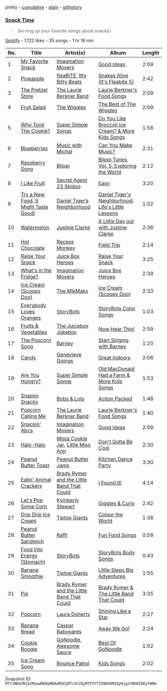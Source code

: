 pretty - [cumulative](/playlists/cumulative/37i9dQZF1DWYieCBJS5DXo.md) - [plain](/playlists/plain/37i9dQZF1DWYieCBJS5DXo) - [githistory](https://github.githistory.xyz/mackorone/spotify-playlist-archive/blob/main/playlists/plain/37i9dQZF1DWYieCBJS5DXo)

### [Snack Time](https://open.spotify.com/playlist/37i9dQZF1DWYieCBJS5DXo)

> Serving up your favorite songs about snacks!

[Spotify](https://open.spotify.com/user/spotify) - 1,122 likes - 35 songs - 1 hr 18 min

| No. | Title | Artist(s) | Album | Length |
|---|---|---|---|---|
| 1 | [My Favorite Snack](https://open.spotify.com/track/1zrcMESKYFeSVq7uwhBp8F) | [Imagination Movers](https://open.spotify.com/artist/3nkUcLzl9v6cIxFI6cvTeD) | [Good Ideas](https://open.spotify.com/album/1i8TZqSzAGr0IfHRhvkP1b) | 2:09 |
| 2 | [Pineapple](https://open.spotify.com/track/391UWftWHqUopTUSkBm8zS) | [fleaBITE](https://open.spotify.com/artist/6rfo4U1CM0NDIuikxFYDJW), [Itty Bitty Beats](https://open.spotify.com/artist/1mfp4yLNgjAdhr5soYvNqo) | [Snakes Alive \(It's Fleabite 5\)](https://open.spotify.com/album/4sOTyPW3UH85SwPM8jzk2w) | 2:42 |
| 3 | [The Pretzel Store](https://open.spotify.com/track/7iGp6dI0fl4ECsOeIkfg7Q) | [The Laurie Berkner Band](https://open.spotify.com/artist/6T2pk5T8c4Wi61x1v84sUa) | [Laurie Berkner's Food Songs](https://open.spotify.com/album/1wQoxA5ERdJj7VNn25amOO) | 2:09 |
| 4 | [Fruit Salad](https://open.spotify.com/track/7cRLSuOaw8RzS5avx30uOQ) | [The Wiggles](https://open.spotify.com/artist/2JY5qzEozvTdogkDTkkOMf) | [The Best of The Wiggles](https://open.spotify.com/album/1uh7RZLKvq5muRFJ5U0Fzf) | 2:09 |
| 5 | [Who Took The Cookie?](https://open.spotify.com/track/3PpuDg0ZVPviHuljT3R087) | [Super Simple Songs](https://open.spotify.com/artist/7CdGfkCRgPhElnqy3HPJ4a) | [Do You Like Broccoli Ice Cream? & More Kids Songs](https://open.spotify.com/album/1VypRh8WKSwIjDCkHuiQah) | 1:58 |
| 6 | [Blueberries](https://open.spotify.com/track/3kJ1HeCowScG4q35toItTF) | [Music with Michal](https://open.spotify.com/artist/0yWkbyIrjncjW6FdtfgRSc) | [Can You Make Music?](https://open.spotify.com/album/5NZgvrWTdnPLkJDt7FBgBd) | 2:31 |
| 7 | [Raspberry Song](https://open.spotify.com/track/0chjU4hjfdQpTBrhyIsIZc) | [Blippi](https://open.spotify.com/artist/30niqFGUKKUg1horQSgwBn) | [Blippi Tunes, Vol\. 5: Exploring the World](https://open.spotify.com/album/0qqCf7BPth3LnZHHPgJDPb) | 2:12 |
| 8 | [I Like Fruit](https://open.spotify.com/track/1FgVgbqZG3tZ9vNgymPOVe) | [Secret Agent 23 Skidoo](https://open.spotify.com/artist/7zhRp9EH4bF8lJx7wQtj5Q) | [Easy](https://open.spotify.com/album/0z7eg9m6jd8CfepI2WLLC6) | 3:20 |
| 9 | [Try a New Food, It Might Taste Good!](https://open.spotify.com/track/2f6XgxjybNg1sz8haqiBaf) | [Daniel Tiger’s Neighborhood](https://open.spotify.com/artist/0T91UD2v3byVXh8aSP8oHG) | [Daniel Tiger's Neighborhood: Life's Little Lessons](https://open.spotify.com/album/4inXPDlLGoSV1DdxEIc4Vq) | 1:02 |
| 10 | [Watermelon](https://open.spotify.com/track/37tRXGwViDLyJPl1dY3Za5) | [Justine Clarke](https://open.spotify.com/artist/1r6nvWvnqJYcm8kW3cX1zQ) | [A Little Day out with Justine Clarke](https://open.spotify.com/album/3RTfwpWXI9I3pu8MN1Tufb) | 2:36 |
| 11 | [Hot Chocolate](https://open.spotify.com/track/1xwCdxEDyelXOhV8FWEcNa) | [Recess Monkey](https://open.spotify.com/artist/0oXrvAp6NnKeWz1qnKrNLb) | [Field Trip](https://open.spotify.com/album/0iyg2QKAQBeU4UaOQSVI6l) | 2:14 |
| 12 | [Raise Your Snack](https://open.spotify.com/track/472BQV4zdV55S4ZU3d3N1f) | [Juice Box Heroes](https://open.spotify.com/artist/59jD6ZyWCyKIXj7wbUMgZs) | [Raise Your Snack](https://open.spotify.com/album/4lwwIcacPugmBh6g8JOl3v) | 3:25 |
| 13 | [What's in the Fridge?](https://open.spotify.com/track/5v98IgrNgXgIdg8P3BRdKh) | [Imagination Movers](https://open.spotify.com/artist/3nkUcLzl9v6cIxFI6cvTeD) | [Juice Box Heroes](https://open.spotify.com/album/2AQwQmEdTsVDEzuOeQ4Pna) | 2:39 |
| 14 | [Ice Cream \(Scoopy Doo\)](https://open.spotify.com/track/0H1pkHp6A8mfCHsuf6s90j) | [The MikMaks](https://open.spotify.com/artist/1cL6b5xIECGYkaelSuRalF) | [Ice Cream \(Scoopy Doo\)](https://open.spotify.com/album/28BjXfGmMdf2geHjPVezfZ) | 2:33 |
| 15 | [Everybody Loves Oranges](https://open.spotify.com/track/5M1hBSNWSitIcEhcgqSVg1) | [StoryBots](https://open.spotify.com/artist/6N6lLMxDF4as6slJ878Rgg) | [StoryBots Color Songs](https://open.spotify.com/album/15W6dyNox3oZIf82HhkIXG) | 1:03 |
| 16 | [Fruits & Vegetables](https://open.spotify.com/track/0Y9uYg6maHwjRp1IyW1xzp) | [The Juicebox Jukebox](https://open.spotify.com/artist/5E97AmvYFM4aGWCOtJkzYH) | [Now Hear This!](https://open.spotify.com/album/2cYNQhLqOi3bjGUqhfu34q) | 2:59 |
| 17 | [The Popcorn Song](https://open.spotify.com/track/5ZSzzoznk60EPLeBmOqeNE) | [Barney](https://open.spotify.com/artist/4rB5wLJLaXdMrXaYsOYLmK) | [Start Singing with Barney](https://open.spotify.com/album/3AxlaORIaUzvFupsxC06yh) | 1:20 |
| 18 | [Candy](https://open.spotify.com/track/5osG2aM99V1qbeAROkU891) | [Genevieve Goings](https://open.spotify.com/artist/33FChbguJKySyP5Spe5jiN) | [Great Indoors](https://open.spotify.com/album/0UHnvtbbdIIOkcm6eAlzxR) | 2:06 |
| 19 | [Are You Hungry?](https://open.spotify.com/track/3gsvzQe3KjPdsNA5ufI6lc) | [Super Simple Songs](https://open.spotify.com/artist/7CdGfkCRgPhElnqy3HPJ4a) | [Old MacDonald Had a Farm & More Kids Songs](https://open.spotify.com/album/2Sivlm6GK4dr21Ucf1UKV8) | 1:53 |
| 20 | [Snappy Snacks](https://open.spotify.com/track/0Mh5zappoVaOF7vVG0yRq6) | [Bobs & Lolo](https://open.spotify.com/artist/23hMSJlSk68cUMqC9tzJv7) | [Action Packed](https://open.spotify.com/album/4jHqXFTP4MNYDlLDF8hvup) | 1:48 |
| 21 | [Popcorn Calling Me](https://open.spotify.com/track/3C5udcs2yXK7uireCnMSJc) | [The Laurie Berkner Band](https://open.spotify.com/artist/6T2pk5T8c4Wi61x1v84sUa) | [Laurie Berkner's Food Songs](https://open.spotify.com/album/1wQoxA5ERdJj7VNn25amOO) | 1:40 |
| 22 | [Snackin' Abcs](https://open.spotify.com/track/1Jl95zr9ybVGQztCSXQeIG) | [Imagination Movers](https://open.spotify.com/artist/3nkUcLzl9v6cIxFI6cvTeD) | [Good Ideas](https://open.spotify.com/album/1i8TZqSzAGr0IfHRhvkP1b) | 2:09 |
| 23 | [Halo\-Halo](https://open.spotify.com/track/6C7jV3ooKAYhB1DNjun4Ho) | [Mista Cookie Jar](https://open.spotify.com/artist/0HL2EVwbtbmTaUirGt9hWt), [Little Miss Ann](https://open.spotify.com/artist/0G7JrLPvqOjHcv891aUiUb) | [Don't Gotta Be Cool](https://open.spotify.com/album/7Dmkj0ruoRevuG1gKXRpfy) | 2:30 |
| 24 | [Peanut Butter Toast](https://open.spotify.com/track/6NohpfYGyT8JzHNRlFYtjY) | [Peanut Butter Jams](https://open.spotify.com/artist/2kvrXvmS6qLg14n8Z9WZZq) | [Kitchen Dance Party](https://open.spotify.com/album/7Kc3AF4vCj9Dl1tqRmt4U6) | 3:30 |
| 25 | [Eatin' Animal Crackers](https://open.spotify.com/track/0m0R0kTsHn88Ya6iEgNZ4t) | [Brady Rymer and the Little Band That Could](https://open.spotify.com/artist/2q0R0ObitsBJIp1sMtfHz6) | [I Found It!](https://open.spotify.com/album/10h2NbahLm1oQlkFaqt2m1) | 4:14 |
| 26 | [Let's Pop Some Corn](https://open.spotify.com/track/2yMrFLzJaxY3oERXAX7R1o) | [Kymberly Stewart](https://open.spotify.com/artist/6ZyiT23t4CIQS7trCGpV1f) | [Giggles & Curls](https://open.spotify.com/album/6tMvNrQCjIf7dZGyvUmvpM) | 2:42 |
| 27 | [Drip Drip Ice Cream](https://open.spotify.com/track/28Bm2tH8yHFKXwyh5GhKbs) | [Tiptoe Giants](https://open.spotify.com/artist/7MBs915vZuGiDTEl9GKApR) | [Colour the World](https://open.spotify.com/album/56M2NxnFNjYbFC5NTiHPmb) | 1:38 |
| 28 | [Peanut Butter Sandwich](https://open.spotify.com/track/0b2fS5eCN4TxvYsE8ct1Zr) | [Raffi](https://open.spotify.com/artist/7oWSqrgMuIEyH9qp5nu2e5) | [Fun Food Songs](https://open.spotify.com/album/24wfwTCNevTGgV2acA4jhR) | 0:58 |
| 29 | [Food Into Energy \(Stomach\)](https://open.spotify.com/track/5VPa8kfMSW35I5RFsqF12C) | [StoryBots](https://open.spotify.com/artist/6N6lLMxDF4as6slJ878Rgg) | [StoryBots Body Songs](https://open.spotify.com/album/5EwcTpfp4MmtrBdmYEP95p) | 0:43 |
| 30 | [Banana Smoothie](https://open.spotify.com/track/1Al2jgJACkcRYqJ4hgtegt) | [Tiptoe Giants](https://open.spotify.com/artist/7MBs915vZuGiDTEl9GKApR) | [Little Steps Big Adventures](https://open.spotify.com/album/40hZGwdhnrfNcfE6HqWjte) | 1:55 |
| 31 | [Pie](https://open.spotify.com/track/0TZBFGATIhsjkhxKigJuQm) | [Brady Rymer and the Little Band That Could](https://open.spotify.com/artist/2q0R0ObitsBJIp1sMtfHz6) | [Brady Rymer & The Little Band That Could](https://open.spotify.com/album/1RQo08B3Zf07gHIVxyOiQT) | 3:35 |
| 32 | [Popcorn](https://open.spotify.com/track/1I5QE0N3lgDRiu4qZLceU6) | [Laura Doherty](https://open.spotify.com/artist/7bVSBw7ZOfKRyPBzTjEIoG) | [Shining Like a Star](https://open.spotify.com/album/63ha83xWIBGMoCBa1Xnaun) | 2:27 |
| 33 | [Banana Bread](https://open.spotify.com/track/72hJoAEGryRpRzkdl89nWp) | [Caspar Babypants](https://open.spotify.com/artist/4wwj0BGZ6T61LB1jBWdo0n) | [Away We Go!](https://open.spotify.com/album/6gXAuYlj9SA4b0APIF1CGS) | 2:24 |
| 34 | [Cookie Boogie](https://open.spotify.com/track/4Wge8h9SAbSl9h1ru2dDPR) | [GoNoodle](https://open.spotify.com/artist/13QcQR3aMDTgC8jdNqSx4f), [Awesome Sauce](https://open.spotify.com/artist/4rF4SqHjG4ZNy3k6aJjru1) | [Best Of GoNoodle](https://open.spotify.com/album/17qQDHKvpjpMkeZzLgxRrt) | 1:02 |
| 35 | [Ice Cream Song](https://open.spotify.com/track/1lrTu8P1TrX3IzRlc4Zcn0) | [Bounce Patrol](https://open.spotify.com/artist/1S9SPfRo9eyxOcyfUGC2Tm) | [Kids Songs](https://open.spotify.com/album/0iSrS0QaUXaJjR5GXDncC2) | 2:02 |

Snapshot ID: `MTYzNDU3NjQ2MywwMDAwMDAwMGEyMTc4Y2QyMTFhYTI5NDk0M2QyNjgxYWU0ZDEyYWNm`
